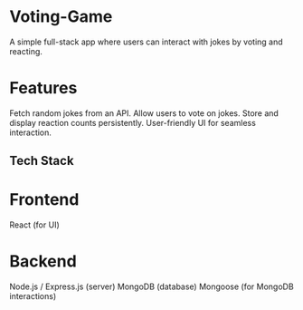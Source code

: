 # Voting-Game
A simple full-stack app where users can interact with jokes by voting and reacting.

# Features
Fetch random jokes from an API. Allow users to vote on jokes. Store and display reaction counts persistently. User-friendly UI for seamless interaction.

## Tech Stack
# Frontend
React (for UI)

# Backend
Node.js / Express.js (server) MongoDB (database) Mongoose (for MongoDB interactions)
